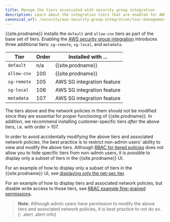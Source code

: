 ```yaml
---
title: Manage the tiers associated with security group integration
description: Learn about the integration tiers that are enabled for AWS security groups, and why they should not be modified. 
canonical_url: /security/aws-security-group-integration/tier-management
---
```



{{site.prodname}} installs the `default` and `allow-cnx` tiers as part of the
base set of tiers. Enabling the
[AWS security group integration]({{site.baseurl}}/reference/other-install-methods/kubernetes/installation/aws-sg-integration)
introduces three additional tiers: `sg-remote`, `sg-local`, and `metadata`.

| Tier        | Order  | Installed with ...         |
|-------------|--------|----------------------------|
| `default`   | n/a    | {{site.prodname}}          |
| `allow-cnx` | 100    | {{site.prodname}}          |
| `sg-remote` | 105    | AWS SG integration feature |
| `sg-local`  | 106    | AWS SG integration feature |
| `metadata`  | 107    | AWS SG integration feature |

The tiers above and the network policies in them should not be
modified since they are essential for proper functioning of {{site.prodname}}.
In addition, we recommend installing customer-specific tiers _after_ the above
tiers, i.e. with order > 107.

In order to avoid accidentally modifying the above tiers and associated
network policies, the best practice is to restrict non-admin users' ability to
view and modify the above tiers.
Although [RBAC for tiered policies]({{site.baseurl}}/security/rbac-tiered-policies)
does not allow you to hide specific tiers from non-admin users, it is possible
to display only a subset of tiers in the {{site.prodname}} UI.

For an example of how to display only a subset of tiers in the {{site.prodname}} UI, see
[displaying only the net-sec tier]({{site.baseurl}}/security/rbac-tiered-policies).

For an example of how to display tiers and associated network policies, but
disable write access to those tiers, see
[RBAC example fine-grained permissions]({{site.baseurl}}/security/rbac-tiered-policies).

> **Note**: Although admin users have permission to modify the above tiers and associated
> network policies, it is best practice to not do so.
{: .alert .alert-info}

